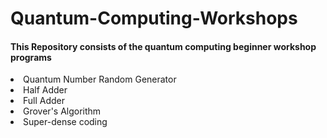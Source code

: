 # Quantum-Computing-Workshops


<h4> This Repository consists of the quantum computing beginner workshop programs </h4>

<li> Quantum Number Random Generator </li>
<li> Half Adder </li>
<li> Full Adder </li>
<li> Grover's Algorithm </li>
<li> Super-dense coding </li>
 
